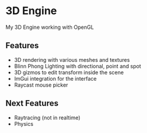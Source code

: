 # 3D Engine

My 3D Engine working with OpenGL

## Features

- 3D rendering with various meshes and textures
- Blinn Phong Lighting with directional, point and spot
- 3D gizmos to edit transform inside the scene
- ImGui integration for the interface
- Raycast mouse picker

## Next Features

- Raytracing (not in realtime)
- Physics
